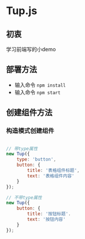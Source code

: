 # Tup.js

## 初衷
学习前端写的小demo

## 部署方法
* 输入命令 `npm install`
* 输入命令 `npm start`

## 创建组件方法

### 构造模式创建组件
```javascript

// 带type属性
new Tup({
	type: 'button',
	button: {
		title: '表格组件标题',
		text: '表格组件内容'
	}
});

// 不带type属性
new Tup({
	button: {
		title: '按钮标题'.
		text: '按钮内容'
	}
});
```
